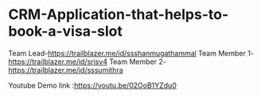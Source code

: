 # CRM-Application-that-helps-to-book-a-visa-slot
Team Lead-https://trailblazer.me/id/ssshanmugathammal
Team Member 1-https://trailblazer.me/id/srisv4
Team Member 2-https://trailblazer.me/id/sssumithra

Youtube Demo link :https://youtu.be/02OoB1YZdu0
